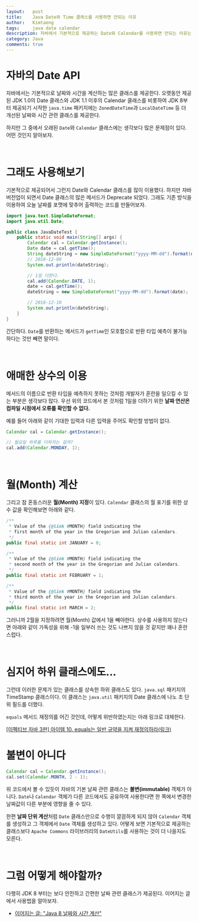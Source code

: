 ```yaml
---
layout:   post
title:    Java Date와 Time 클래스를 사용하면 안되는 이유
author:   Kimtaeng
tags: 	  java date calendar
description: 자바에서 기본적으로 제공하는 Date와 Calendar를 사용하면 안되는 이유는 무엇일까? 
category: Java
comments: true
---
```


# 자바의 Date API
자바에서는 기본적으로 날짜와 시간을 계산하는 많은 클래스를 제공한다. 오랫동안 제공된 JDK 1.0의 Date 클래스와 JDK 1.1 이후의 Calendar 클래스를
비롯하여 JDK 8부터 제공되기 시작한 `java.time` 패키지에는 `ZonedDateTime`과 `LocalDateTime` 등 더 개선된 날짜와 시간 관련 클래스를 제공한다.

하지만 그 중에서 오래된 `Date`와 `Calendar` 클래스에는 생각보다 많은 문제점이 있다. 어떤 것인지 알아보자.

<br/>

# 그래도 사용해보기
기본적으로 제공되어서 그런지 Date와 Calendar 클래스를 많이 이용했다. 하지만 자바 버전업이 되면서 Date 클래스의 많은 메서드가 Deprecate 되었다.
그래도 기존 방식을 이용하여 오늘 날짜를 포맷에 맞추어 출력하는 코드를 만들어보자.

```java
import java.text.SimpleDateFormat;
import java.util.Date;

public class JavaDateTest {
    public static void main(String[] args) {
        Calendar cal = Calendar.getInstance();
        Date date = cal.getTime();
        String dateString = new SimpleDateFormat("yyyy-MM-dd").format(date);
        // 2018-12-09
        System.out.println(dateString);

        // 1일 더한다.
        cal.add(Calendar.DATE, 1);
        date = cal.getTime();
        dateString = new SimpleDateFormat("yyyy-MM-dd").format(date);

        // 2018-12-10
        System.out.println(dateString);
    }
}
```

간단하다. `Date`를 반환하는 메서드가 `getTime`인 모호함으로 반환 타입 예측이 불가능하다는 것만 빼면 말이다.

<br/>

# 애매한 상수의 이용
메서드의 이름으로 반환 타입을 예측하지 못하는 것처럼 개발자가 혼란을 일으킬 수 있는 부분은 생각보다 많다.
우선 위의 코드에서 본 것처럼 1일을 더하기 위한 **날짜 연산은 컴파일 시점에서 오류를 확인할 수 없다.**

예를 들어 아래와 같이 기대한 입력과 다른 입력을 주어도 확인할 방법이 없다.

```java
Calendar cal = Calendar.getInstance();

// 월요일 하루를 더하자는 걸까?
cal.add(Calendar.MONDAY, 1);
```

<br/>

# 월(Month) 계산
그리고 참 혼동스러운 **월(Month) 지정**이 있다. `Calendar` 클래스의 월 표기를 위한 상수 값을 확인해보면 아래와 같다.

```java
/**
 * Value of the {@link #MONTH} field indicating the
 * first month of the year in the Gregorian and Julian calendars.
 */
public final static int JANUARY = 0;

/**
 * Value of the {@link #MONTH} field indicating the
 * second month of the year in the Gregorian and Julian calendars.
 */
public final static int FEBRUARY = 1;

/**
 * Value of the {@link #MONTH} field indicating the
 * third month of the year in the Gregorian and Julian calendars.
 */
public final static int MARCH = 2;
```

그러니까 2월을 지정하려면 월(Month) 값에서 1을 빼야한다. 상수를 사용하지 않는다면 아래와 같이 가독성을 위해 -1을 일부러 쓰는 것도
나쁘지 않을 것 같지만 꽤나 혼란스럽다.

<br/>

# 심지어 하위 클래스에도...
그런데 이러한 문제가 있는 클래스를 상속한 하위 클래스도 있다. `java.sql` 패키지의 TimeStamp 클래스이다.
이 클래스는 `java.util` 패키지의 Date 클래스에 나노 초 단위 필드를 더했다.

`equals` 메서드 재정의를 어긴 것인데, 어떻게 위반하였는지는 아래 링크로 대체한다.

<a href="/post/obey-the-general-contract-when-overriding-equals" target="_blank">
[이펙티브 자바 3판] 아이템 10. equals는 일반 규약을 지켜 재정의하라(링크)</a>

<br/>

# 불변이 아니다
```java
Calendar cal = Calendar.getInstance();
cal.set(Calendar.MONTH, 2 - 1);
```

위 코드에서 볼 수 있듯이 자바의 기본 날짜 관련 클래스는 **불변(immutable)** 객체가 아니다.
`Date`나 `Calendar` 객체가 다른 코드에서도 공유하여 사용한다면 한 쪽에서 변경한 날짜값이 다른 부분에 영향을 줄 수 있다.

한편 **날짜 단위 계산**처럼 `Date` 클래스만으로 수행이 깔끔하게 되지 않아 `Calendar` 객체를 생성하고 그 객체에서 `Date` 객체를 생성하고 있다.
어떻게 보면 기본적으로 제공하는 클래스보다 `Apache Commons` 라이브러리의 `DateUtils`를 사용하는 것이 더 나을지도 모른다.

<br/>

# 그럼 어떻게 해야할까?
다행히 JDK 8 부터는 보다 안전하고 간편한 날짜 관련 클래스가 제공된다. 이어지는 글에서 사용법을 알아보자.

- <a href="/post/java8-date-and-time" target="_blank">이어지는 글: "Java 8 날짜와 시간 계산"</a>